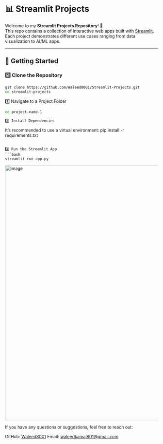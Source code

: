 # 📊 Streamlit Projects

Welcome to my **Streamlit Projects Repository**! 🚀  
This repo contains a collection of interactive web apps built with [Streamlit](https://streamlit.io/).  
Each project demonstrates different use cases ranging from data visualization to AI/ML apps.

---
## 🚀 Getting Started

### 1️⃣ Clone the Repository
```bash
git clone https://github.com/Waleed8001/Streamlit-Projects.git
cd streamlit-projects
```

2️⃣ Navigate to a Project Folder
```bash
cd project-name-1
```

```bash
3️⃣ Install Dependencies
```
It’s recommended to use a virtual environment:
pip install -r requirements.txt
```

4️⃣ Run the Streamlit App
```bash
streamlit run app.py
```

<img width="1920" height="838" alt="image" src="https://github.com/user-attachments/assets/3f948b3d-eeaa-4c98-aff7-782498cdceba" />

If you have any questions or suggestions, feel free to reach out:

GitHub: [Waleed8001](https://github.com/Waleed8001/)
Email: waleedkamal801@gmail.com
